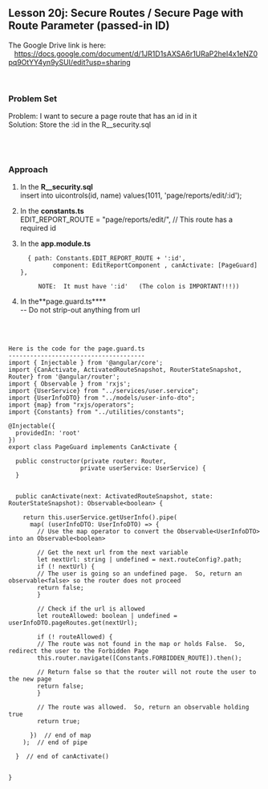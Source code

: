 Lesson 20j:  Secure Routes / Secure Page with Route Parameter (passed-in ID)
----------------------------------------------------------------------------
The Google Drive link is here:<br>
&nbsp;&nbsp;&nbsp;https://docs.google.com/document/d/1JR1D1sAXSA6r1URaP2heI4x1eNZ0pq9OtYY4yn9ySUI/edit?usp=sharing
      

<br>

<h3> Problem Set </h3>

Problem:  I want to secure a page route that has an id in it<br>
Solution:  Store the :id in the R__security.sql<br>

<br>
<br>
<h3>Approach</h3>

1. In the **R\_\_security.sql**  
   insert into uicontrols(id, name) values(1011, 'page/reports/edit/:id');  

1. In the **constants.ts**  
   EDIT_REPORT_ROUTE = "page/reports/edit/", // This route has a required id  

1. In the **app.module.ts**  
     
         { path: Constants.EDIT_REPORT_ROUTE + ':id', 
                component: EditReportComponent , canActivate: [PageGuard] },

            NOTE:  It must have ':id'   (The colon is IMPORTANT!!!))  

1. In the**page.guard.ts****  
   -- Do not strip-out anything from url



<br>
<br>

```
Here is the code for the page.guard.ts
--------------------------------------
import { Injectable } from '@angular/core';
import {CanActivate, ActivatedRouteSnapshot, RouterStateSnapshot, Router} from '@angular/router';
import { Observable } from 'rxjs';
import {UserService} from "../services/user.service";
import {UserInfoDTO} from "../models/user-info-dto";
import {map} from "rxjs/operators";
import {Constants} from "../utilities/constants";

@Injectable({
  providedIn: 'root'
})
export class PageGuard implements CanActivate {

  public constructor(private router: Router,
                 	private userService: UserService) {
  }


  public canActivate(next: ActivatedRouteSnapshot, state: RouterStateSnapshot): Observable<boolean> {

    return this.userService.getUserInfo().pipe(
      map( (userInfoDTO: UserInfoDTO) => {
    	// Use the map operator to convert the Observable<UserInfoDTO> into an Observable<boolean>

    	// Get the next url from the next variable
    	let nextUrl: string | undefined = next.routeConfig?.path;
    	if (! nextUrl) {
      	// The user is going so an undefined page.  So, return an observable<false> so the router does not proceed
      	return false;
    	}

    	// Check if the url is allowed
    	let routeAllowed: boolean | undefined = userInfoDTO.pageRoutes.get(nextUrl);

    	if (! routeAllowed) {
      	// The route was not found in the map or holds False.  So, redirect the user to the Forbidden Page
      	this.router.navigate([Constants.FORBIDDEN_ROUTE]).then();

      	// Return false so that the router will not route the user to the new page
      	return false;
    	}

    	// The route was allowed.  So, return an observable holding true
    	return true;

      })  // end of map
    );  // end of pipe

  }  // end of canActivate()


}


```
